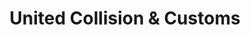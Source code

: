 ---
title: "United Collision & Customs"
url: /lockport/united-collision-und-customs/
shop: Autowerkstatt
---
